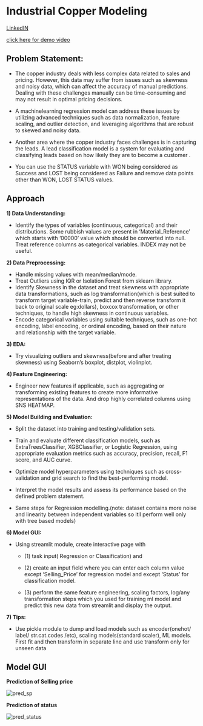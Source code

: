 # **Industrial Copper Modeling**

[LinkedIN](https://www.linkedin.com/feed/update/urn:li:share:7109391802012495872/)

[click here for demo video](https://youtu.be/W_h8j8591vk)

## **Problem Statement:**
  - The copper industry deals with less complex data related to sales and pricing.
However, this data may suffer from issues such as skewness and noisy data, which
can affect the accuracy of manual predictions. Dealing with these challenges manually
can be time-consuming and may not result in optimal pricing decisions.
  
  - A machinelearning regression model can address these issues by utilizing advanced techniques
such as data normalization, feature scaling, and outlier detection, and leveraging
algorithms that are robust to skewed and noisy data.

  - Another area where the copper industry faces challenges is in capturing the leads. A
lead classification model is a system for evaluating and classifying leads based on
how likely they are to become a customer .

  - You can use the STATUS variable with WON being considered as Success and LOST being considered as Failure and
remove data points other than WON, LOST STATUS values.

## **Approach**

**1) Data Understanding:** 
- Identify the types of variables (continuous, categorical)
and their distributions. Some rubbish values are present in ‘Material_Reference’
which starts with ‘00000’ value which should be converted into null. Treat
reference columns as categorical variables. INDEX may not be useful.

**2) Data Preprocessing:**
  -  Handle missing values with mean/median/mode.
  - Treat Outliers using IQR or Isolation Forest from sklearn library.
  - Identify Skewness in the dataset and treat skewness with appropriate
data transformations, such as log transformation(which is best suited to
transform target variable-train, predict and then reverse transform it back
to original scale eg:dollars), boxcox transformation, or other techniques,
to handle high skewness in continuous variables.
  - Encode categorical variables using suitable techniques, such as one-hot
encoding, label encoding, or ordinal encoding, based on their nature and
relationship with the target variable.

**3) EDA:**
 
 - Try visualizing outliers and skewness(before and after treating skewness)
using Seaborn’s boxplot, distplot, violinplot.

**4) Feature Engineering:**
  - Engineer new features if applicable, such as aggregating
or transforming existing features to create more informative representations of
the data. And drop highly correlated columns using SNS HEATMAP.

**5) Model Building and Evaluation:**

- Split the dataset into training and testing/validation sets.

- Train and evaluate different classification models, such as
ExtraTreesClassifier, XGBClassifier, or Logistic Regression, using
appropriate evaluation metrics such as accuracy, precision, recall, F1
score, and AUC curve.

- Optimize model hyperparameters using techniques such as
cross-validation and grid search to find the best-performing model.

- Interpret the model results and assess its performance based on the
defined problem statement.

- Same steps for Regression modelling.(note: dataset contains more noise
and linearity between independent variables so itll perform well only with
tree based models)

**6) Model GUI:** 

- Using streamlit module, create interactive page with
    - (1) task input( Regression or Classification) and
    - (2) create an input field where you can enter each column value except
‘Selling_Price’ for regression model and except ‘Status’ for classification
model.

    - (3) perform the same feature engineering, scaling factors, log/any
transformation steps which you used for training ml model and predict this new
data from streamlit and display the output.

**7) Tips:** 

- Use pickle module to dump and load models such as encoder(onehot/
label/ str.cat.codes /etc), scaling models(standard scaler), ML models. First fit
and then transform in separate line and use transform only for unseen data

## **Model GUI**

**Prediction of Selling price**

![pred_sp](https://github.com/beingbvh/Industrial_Copper_Modeling/assets/135937352/7a4900a3-12d1-45d6-859c-7c4f8faab5b6)

**Prediction of status**

![pred_status](https://github.com/beingbvh/Industrial_Copper_Modeling/assets/135937352/9c619c1e-9df8-4bd3-a7ca-c92f45045a7c)
